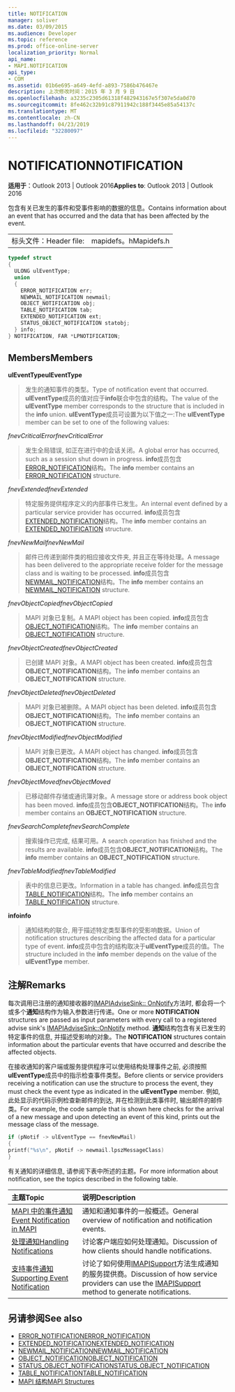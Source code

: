 ```yaml
---
title: NOTIFICATION
manager: soliver
ms.date: 03/09/2015
ms.audience: Developer
ms.topic: reference
ms.prod: office-online-server
localization_priority: Normal
api_name:
- MAPI.NOTIFICATION
api_type:
- COM
ms.assetid: 01b6e695-a649-4efd-a893-7586b476467e
description: 上次修改时间：2015 年 3 月 9 日
ms.openlocfilehash: a3235c2305d61318f482943167e5f307e5da0d70
ms.sourcegitcommit: 8fe462c32b91c87911942c188f3445e85a54137c
ms.translationtype: MT
ms.contentlocale: zh-CN
ms.lasthandoff: 04/23/2019
ms.locfileid: "32280097"
---
```

# <a name="notification"></a><span data-ttu-id="da1d5-103">NOTIFICATION</span><span class="sxs-lookup"><span data-stu-id="da1d5-103">NOTIFICATION</span></span>
 
<span data-ttu-id="da1d5-104">**适用于**：Outlook 2013 | Outlook 2016</span><span class="sxs-lookup"><span data-stu-id="da1d5-104">**Applies to**: Outlook 2013 | Outlook 2016</span></span> 
  
<span data-ttu-id="da1d5-105">包含有关已发生的事件和受事件影响的数据的信息。</span><span class="sxs-lookup"><span data-stu-id="da1d5-105">Contains information about an event that has occurred and the data that has been affected by the event.</span></span>
  
|||
|:-----|:-----|
|<span data-ttu-id="da1d5-106">标头文件：</span><span class="sxs-lookup"><span data-stu-id="da1d5-106">Header file:</span></span>  <br/> |<span data-ttu-id="da1d5-107">mapidefs。h</span><span class="sxs-lookup"><span data-stu-id="da1d5-107">Mapidefs.h</span></span>  <br/> |
   
```cpp
typedef struct
{
  ULONG ulEventType;
  union
  {
    ERROR_NOTIFICATION err;
    NEWMAIL_NOTIFICATION newmail;
    OBJECT_NOTIFICATION obj;
    TABLE_NOTIFICATION tab;
    EXTENDED_NOTIFICATION ext;
    STATUS_OBJECT_NOTIFICATION statobj;
  } info;
} NOTIFICATION, FAR *LPNOTIFICATION;

```

## <a name="members"></a><span data-ttu-id="da1d5-108">Members</span><span class="sxs-lookup"><span data-stu-id="da1d5-108">Members</span></span>

<span data-ttu-id="da1d5-109">**ulEventType**</span><span class="sxs-lookup"><span data-stu-id="da1d5-109">**ulEventType**</span></span>
  
> <span data-ttu-id="da1d5-110">发生的通知事件的类型。</span><span class="sxs-lookup"><span data-stu-id="da1d5-110">Type of notification event that occurred.</span></span> <span data-ttu-id="da1d5-111">**ulEventType**成员的值对应于**info**联合中包含的结构。</span><span class="sxs-lookup"><span data-stu-id="da1d5-111">The value of the **ulEventType** member corresponds to the structure that is included in the **info** union.</span></span> <span data-ttu-id="da1d5-112">**ulEventType**成员可设置为以下值之一:</span><span class="sxs-lookup"><span data-stu-id="da1d5-112">The **ulEventType** member can be set to one of the following values:</span></span> 
    
 <span data-ttu-id="da1d5-113">_fnevCriticalError_</span><span class="sxs-lookup"><span data-stu-id="da1d5-113">_fnevCriticalError_</span></span>
  
> <span data-ttu-id="da1d5-114">发生全局错误, 如正在进行中的会话关闭。</span><span class="sxs-lookup"><span data-stu-id="da1d5-114">A global error has occurred, such as a session shut down in progress.</span></span> <span data-ttu-id="da1d5-115">**info**成员包含[ERROR_NOTIFICATION](error_notification.md)结构。</span><span class="sxs-lookup"><span data-stu-id="da1d5-115">The **info** member contains an [ERROR_NOTIFICATION](error_notification.md) structure.</span></span> 
    
 <span data-ttu-id="da1d5-116">_fnevExtended_</span><span class="sxs-lookup"><span data-stu-id="da1d5-116">_fnevExtended_</span></span>
  
> <span data-ttu-id="da1d5-117">特定服务提供程序定义的内部事件已发生。</span><span class="sxs-lookup"><span data-stu-id="da1d5-117">An internal event defined by a particular service provider has occurred.</span></span> <span data-ttu-id="da1d5-118">**info**成员包含[EXTENDED_NOTIFICATION](extended_notification.md)结构。</span><span class="sxs-lookup"><span data-stu-id="da1d5-118">The **info** member contains an [EXTENDED_NOTIFICATION](extended_notification.md) structure.</span></span> 
    
 <span data-ttu-id="da1d5-119">_fnevNewMail_</span><span class="sxs-lookup"><span data-stu-id="da1d5-119">_fnevNewMail_</span></span>
  
> <span data-ttu-id="da1d5-120">邮件已传递到邮件类的相应接收文件夹, 并且正在等待处理。</span><span class="sxs-lookup"><span data-stu-id="da1d5-120">A message has been delivered to the appropriate receive folder for the message class and is waiting to be processed.</span></span> <span data-ttu-id="da1d5-121">**info**成员包含[NEWMAIL_NOTIFICATION](newmail_notification.md)结构。</span><span class="sxs-lookup"><span data-stu-id="da1d5-121">The **info** member contains an [NEWMAIL_NOTIFICATION](newmail_notification.md) structure.</span></span> 
    
 <span data-ttu-id="da1d5-122">_fnevObjectCopied_</span><span class="sxs-lookup"><span data-stu-id="da1d5-122">_fnevObjectCopied_</span></span>
  
> <span data-ttu-id="da1d5-123">MAPI 对象已复制。</span><span class="sxs-lookup"><span data-stu-id="da1d5-123">A MAPI object has been copied.</span></span> <span data-ttu-id="da1d5-124">**info**成员包含[OBJECT_NOTIFICATION](object_notification.md)结构。</span><span class="sxs-lookup"><span data-stu-id="da1d5-124">The **info** member contains an [OBJECT_NOTIFICATION](object_notification.md) structure.</span></span> 
    
 <span data-ttu-id="da1d5-125">_fnevObjectCreated_</span><span class="sxs-lookup"><span data-stu-id="da1d5-125">_fnevObjectCreated_</span></span>
  
> <span data-ttu-id="da1d5-126">已创建 MAPI 对象。</span><span class="sxs-lookup"><span data-stu-id="da1d5-126">A MAPI object has been created.</span></span> <span data-ttu-id="da1d5-127">**info**成员包含**OBJECT_NOTIFICATION**结构。</span><span class="sxs-lookup"><span data-stu-id="da1d5-127">The **info** member contains an **OBJECT_NOTIFICATION** structure.</span></span> 
    
 <span data-ttu-id="da1d5-128">_fnevObjectDeleted_</span><span class="sxs-lookup"><span data-stu-id="da1d5-128">_fnevObjectDeleted_</span></span>
  
> <span data-ttu-id="da1d5-129">MAPI 对象已被删除。</span><span class="sxs-lookup"><span data-stu-id="da1d5-129">A MAPI object has been deleted.</span></span> <span data-ttu-id="da1d5-130">**info**成员包含**OBJECT_NOTIFICATION**结构。</span><span class="sxs-lookup"><span data-stu-id="da1d5-130">The **info** member contains an **OBJECT_NOTIFICATION** structure.</span></span> 
    
 <span data-ttu-id="da1d5-131">_fnevObjectModified_</span><span class="sxs-lookup"><span data-stu-id="da1d5-131">_fnevObjectModified_</span></span>
  
> <span data-ttu-id="da1d5-132">MAPI 对象已更改。</span><span class="sxs-lookup"><span data-stu-id="da1d5-132">A MAPI object has changed.</span></span> <span data-ttu-id="da1d5-133">**info**成员包含**OBJECT_NOTIFICATION**结构。</span><span class="sxs-lookup"><span data-stu-id="da1d5-133">The **info** member contains an **OBJECT_NOTIFICATION** structure.</span></span> 
    
 <span data-ttu-id="da1d5-134">_fnevObjectMoved_</span><span class="sxs-lookup"><span data-stu-id="da1d5-134">_fnevObjectMoved_</span></span>
  
> <span data-ttu-id="da1d5-135">已移动邮件存储或通讯簿对象。</span><span class="sxs-lookup"><span data-stu-id="da1d5-135">A message store or address book object has been moved.</span></span> <span data-ttu-id="da1d5-136">**info**成员包含**OBJECT_NOTIFICATION**结构。</span><span class="sxs-lookup"><span data-stu-id="da1d5-136">The **info** member contains an **OBJECT_NOTIFICATION** structure.</span></span> 
    
 <span data-ttu-id="da1d5-137">_fnevSearchComplete_</span><span class="sxs-lookup"><span data-stu-id="da1d5-137">_fnevSearchComplete_</span></span>
  
> <span data-ttu-id="da1d5-138">搜索操作已完成, 结果可用。</span><span class="sxs-lookup"><span data-stu-id="da1d5-138">A search operation has finished and the results are available.</span></span> <span data-ttu-id="da1d5-139">**info**成员包含**OBJECT_NOTIFICATION**结构。</span><span class="sxs-lookup"><span data-stu-id="da1d5-139">The **info** member contains an **OBJECT_NOTIFICATION** structure.</span></span> 
    
 <span data-ttu-id="da1d5-140">_fnevTableModified_</span><span class="sxs-lookup"><span data-stu-id="da1d5-140">_fnevTableModified_</span></span>
  
> <span data-ttu-id="da1d5-141">表中的信息已更改。</span><span class="sxs-lookup"><span data-stu-id="da1d5-141">Information in a table has changed.</span></span> <span data-ttu-id="da1d5-142">**info**成员包含[TABLE_NOTIFICATION](table_notification.md)结构。</span><span class="sxs-lookup"><span data-stu-id="da1d5-142">The **info** member contains an [TABLE_NOTIFICATION](table_notification.md) structure.</span></span> 
    
<span data-ttu-id="da1d5-143">**info**</span><span class="sxs-lookup"><span data-stu-id="da1d5-143">**info**</span></span>
  
> <span data-ttu-id="da1d5-144">通知结构的联合, 用于描述特定类型事件的受影响数据。</span><span class="sxs-lookup"><span data-stu-id="da1d5-144">Union of notification structures describing the affected data for a particular type of event.</span></span> <span data-ttu-id="da1d5-145">**info**成员中包含的结构取决于**ulEventType**成员的值。</span><span class="sxs-lookup"><span data-stu-id="da1d5-145">The structure included in the **info** member depends on the value of the **ulEventType** member.</span></span> 
    
## <a name="remarks"></a><span data-ttu-id="da1d5-146">注解</span><span class="sxs-lookup"><span data-stu-id="da1d5-146">Remarks</span></span>

<span data-ttu-id="da1d5-147">每次调用已注册的通知接收器的[IMAPIAdviseSink:: OnNotify](imapiadvisesink-onnotify.md)方法时, 都会将一个或多个**通知**结构作为输入参数进行传递。</span><span class="sxs-lookup"><span data-stu-id="da1d5-147">One or more **NOTIFICATION** structures are passed as input parameters with every call to a registered advise sink's [IMAPIAdviseSink::OnNotify](imapiadvisesink-onnotify.md) method.</span></span> <span data-ttu-id="da1d5-148">**通知**结构包含有关已发生的特定事件的信息, 并描述受影响的对象。</span><span class="sxs-lookup"><span data-stu-id="da1d5-148">The **NOTIFICATION** structures contain information about the particular events that have occurred and describe the affected objects.</span></span> 
  
<span data-ttu-id="da1d5-149">在接收通知的客户端或服务提供程序可以使用结构处理事件之前, 必须按照**ulEventType**成员中的指示检查事件类型。</span><span class="sxs-lookup"><span data-stu-id="da1d5-149">Before clients or service providers receiving a notification can use the structure to process the event, they must check the event type as indicated in the **ulEventType** member.</span></span> <span data-ttu-id="da1d5-150">例如, 此处显示的代码示例检查新邮件的到达, 并在检测到此类事件时, 输出邮件的邮件类。</span><span class="sxs-lookup"><span data-stu-id="da1d5-150">For example, the code sample that is shown here checks for the arrival of a new message and upon detecting an event of this kind, prints out the message class of the message.</span></span> 
  
```cpp
if (pNotif -> ulEventType == fnevNewMail)
{
printf("%s\n", pNotif -> newmail.lpszMessageClass)
}

```

<span data-ttu-id="da1d5-151">有关通知的详细信息, 请参阅下表中所述的主题。</span><span class="sxs-lookup"><span data-stu-id="da1d5-151">For more information about notification, see the topics described in the following table.</span></span>
  
|<span data-ttu-id="da1d5-152">**主题**</span><span class="sxs-lookup"><span data-stu-id="da1d5-152">**Topic**</span></span>|<span data-ttu-id="da1d5-153">**说明**</span><span class="sxs-lookup"><span data-stu-id="da1d5-153">**Description**</span></span>|
|:-----|:-----|
|[<span data-ttu-id="da1d5-154">MAPI 中的事件通知</span><span class="sxs-lookup"><span data-stu-id="da1d5-154">Event Notification in MAPI</span></span>](event-notification-in-mapi.md) <br/> |<span data-ttu-id="da1d5-155">通知和通知事件的一般概述。</span><span class="sxs-lookup"><span data-stu-id="da1d5-155">General overview of notification and notification events.</span></span>  <br/> |
|[<span data-ttu-id="da1d5-156">处理通知</span><span class="sxs-lookup"><span data-stu-id="da1d5-156">Handling Notifications</span></span>](handling-notifications.md) <br/> |<span data-ttu-id="da1d5-157">讨论客户端应如何处理通知。</span><span class="sxs-lookup"><span data-stu-id="da1d5-157">Discussion of how clients should handle notifications.</span></span>  <br/> |
|[<span data-ttu-id="da1d5-158">支持事件通知</span><span class="sxs-lookup"><span data-stu-id="da1d5-158">Supporting Event Notification</span></span>](supporting-event-notification.md) <br/> |<span data-ttu-id="da1d5-159">讨论了如何使用[IMAPISupport](imapisupportiunknown.md)方法生成通知的服务提供商。</span><span class="sxs-lookup"><span data-stu-id="da1d5-159">Discussion of how service providers can use the [IMAPISupport](imapisupportiunknown.md) method to generate notifications.</span></span>  <br/> |
   
## <a name="see-also"></a><span data-ttu-id="da1d5-160">另请参阅</span><span class="sxs-lookup"><span data-stu-id="da1d5-160">See also</span></span>


- [<span data-ttu-id="da1d5-161">ERROR_NOTIFICATION</span><span class="sxs-lookup"><span data-stu-id="da1d5-161">ERROR_NOTIFICATION</span></span>](error_notification.md)  
- [<span data-ttu-id="da1d5-162">EXTENDED_NOTIFICATION</span><span class="sxs-lookup"><span data-stu-id="da1d5-162">EXTENDED_NOTIFICATION</span></span>](extended_notification.md)  
- [<span data-ttu-id="da1d5-163">NEWMAIL_NOTIFICATION</span><span class="sxs-lookup"><span data-stu-id="da1d5-163">NEWMAIL_NOTIFICATION</span></span>](newmail_notification.md)  
- [<span data-ttu-id="da1d5-164">OBJECT_NOTIFICATION</span><span class="sxs-lookup"><span data-stu-id="da1d5-164">OBJECT_NOTIFICATION</span></span>](object_notification.md)  
- [<span data-ttu-id="da1d5-165">STATUS_OBJECT_NOTIFICATION</span><span class="sxs-lookup"><span data-stu-id="da1d5-165">STATUS_OBJECT_NOTIFICATION</span></span>](status_object_notification.md)  
- [<span data-ttu-id="da1d5-166">TABLE_NOTIFICATION</span><span class="sxs-lookup"><span data-stu-id="da1d5-166">TABLE_NOTIFICATION</span></span>](table_notification.md)
- [<span data-ttu-id="da1d5-167">MAPI 结构</span><span class="sxs-lookup"><span data-stu-id="da1d5-167">MAPI Structures</span></span>](mapi-structures.md)

